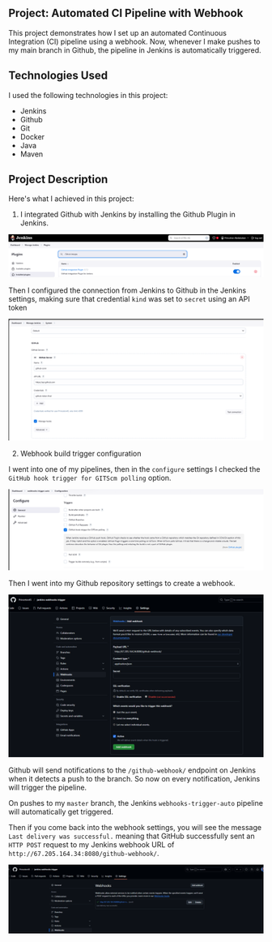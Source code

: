## Project: Automated CI Pipeline with Webhook

This project demonstrates how I set up an automated Continuous Integration (CI) pipeline using a webhook. Now, whenever I make pushes to my main branch in Github, the pipeline in Jenkins is automatically triggered.

## Technologies Used

I used the following technologies in this project:

*   Jenkins
*   Github
*   Git
*   Docker
*   Java
*   Maven

## Project Description

Here's what I achieved in this project:

1. I integrated Github with Jenkins by installing the Github Plugin in Jenkins.

![github](https://github.com/Princeton45/jenkins-webhooks-trigger/blob/main/images/github-plugin2.png)

Then I configured the connection from Jenkins to Github in the Jenkins settings, making sure that credential `kind` was set to `secret` using an API token

![git-token](https://github.com/Princeton45/jenkins-webhooks-trigger/blob/main/images/git-token.png)


2. Webhook build trigger configuration

I went into one of my pipelines, then in the `configure` settings I checked the `GitHub hook trigger for GITScm polling` option.

![checked](https://github.com/Princeton45/jenkins-webhooks-trigger/blob/main/images/checked.png)

Then I went into my Github repository settings to create a webhook.

![webhook](https://github.com/Princeton45/jenkins-webhooks-trigger/blob/main/images/webhook.png)

Github will send notifications to the `/github-webhook/` endpoint on Jenkins when it detects a push to the branch. So now on every notification, Jenkins will trigger the pipeline.

On pushes to my `master` branch, the Jenkins `webhooks-trigger-auto` pipeline will automatically get triggered.

Then if you come back into the webhook settings, you will see the message `Last delivery was successful.` meaning that GitHub successfully sent an `HTTP POST` request to my Jenkins webhook URL of `http://67.205.164.34:8080/github-webhook/`.

![success](https://github.com/Princeton45/jenkins-webhooks-trigger/blob/main/images/success.png)
